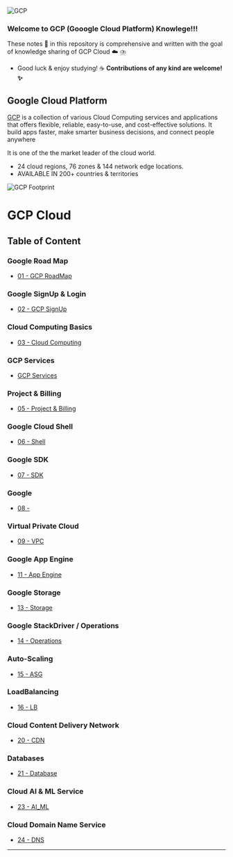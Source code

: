 ![GCP](https://www.gstatic.com/devrel-devsite/prod/vb1c70bbe2f68b543db3deb1075af42e62f8f21e5fc703b8398dc6b9860f1711f/cloud/images/cloud-logo.svg)

### Welcome to GCP (Gooogle Cloud Platform) Knowlege!!! 

These notes :memo: in this repository is comprehensive and written with the goal of knowledge sharing of GCP Cloud :cloud: ⛈️

- Good luck & enjoy studying! :coffee: **Contributions of any kind are welcome! :sparkles:**


## **Google Cloud Platform** 
[GCP](https://cloud.google.com/) is a collection of various Cloud Computing services and applications that offers flexible, reliable, easy-to-use, and cost-effective solutions. It build apps faster, make smarter business decisions, and connect people anywhere

It is one of the the market leader of the cloud world.
- 24 cloud regions, 76 zones & 144 network edge locations.
- AVAILABLE IN 200+ countries & territories

![GCP Footprint](https://lh3.googleusercontent.com/oL3F456sm3dLr_60gxpg6EVi-zH90CHR3JEn1WueNlLF4h3Ie9BJJ3KCCIu-fVoyh-TDYEvM8v3EsQ=e14-rw-lo-sc0xffffff-h600)

 
# GCP Cloud 

## **Table of Content**
  
### Google Road Map
  - [01 - GCP RoadMap](https://github.com/engineerbaz/Google-Cloud-GCP-Knowledge/blob/main/01%20Google%20Road%20Map.md)
### Google SignUp & Login
  - [02 - GCP SignUp](https://github.com/engineerbaz/Google-Cloud-GCP-Knowledge/blob/main/02%20SignUp%26Login.md)
### Cloud Computing Basics 
  - [03 - Cloud Computing](https://github.com/engineerbaz/AWS-Cloud-Knowledge/blob/master/01b%20Cloud_Computing_Basics.md) 

### GCP Services 
  - [GCP Services]() 
### Project & Billing
  - [05 - Project & Billing](https://github.com/engineerbaz/Google-Cloud-GCP-Knowledge/blob/main/05%20Project%26Billing.md)
### Google Cloud Shell
  - [06 - Shell](https://github.com/engineerbaz/Google-Cloud-GCP-Knowledge/blob/main/06%20Google%20Cloud%20Shell.md)
### Google SDK 
  - [07 - SDK](https://github.com/engineerbaz/Google-Cloud-GCP-Knowledge/blob/main/07%20Google%20SDK.md)
### Google  
  - [08 - ]()
### Virtual Private Cloud 
  - [09 - VPC](https://github.com/engineerbaz/Google-Cloud-GCP-Knowledge/blob/main/09%20VirtualPrivateCloud.md) 

### Google App Engine 
  - [11 - App Engine](https://github.com/engineerbaz/Google-Cloud-GCP-Knowledge/blob/main/11%20AppEngine.md)

### Google Storage
  - [13 - Storage](https://github.com/engineerbaz/Google-Cloud-GCP-Knowledge/blob/main/13%20Storage.md)
### Google StackDriver / Operations
  - [14 - Operations](https://github.com/engineerbaz/Google-Cloud-GCP-Knowledge/blob/main/14%20Stack%20Driver.md)
### Auto-Scaling
  - [15 - ASG](https://github.com/engineerbaz/Google-Cloud-GCP-Knowledge/blob/main/15%20AutoScalling.md) 
### LoadBalancing
  - [16 - LB](https://github.com/engineerbaz/Google-Cloud-GCP-Knowledge/blob/main/LoadBalancing.md) 



### Cloud Content Delivery Network
  - [20 - CDN](https://github.com/engineerbaz/Google-Cloud-GCP-Knowledge/blob/main/20%20Cloud%20CDN.md) 
### Databases
  - [21 - Database](https://github.com/engineerbaz/Google-Cloud-GCP-Knowledge/blob/main/21%20Database.md) 


### Cloud AI & ML Service 
  - [23 - AI_ML](https://github.com/engineerbaz/Google-Cloud-GCP-Knowledge/blob/main/23%20AI_ML.md) 
### Cloud Domain Name Service 
  - [24 - DNS](https://github.com/engineerbaz/Google-Cloud-GCP-Knowledge/blob/main/24%20DNS.md) 



---
